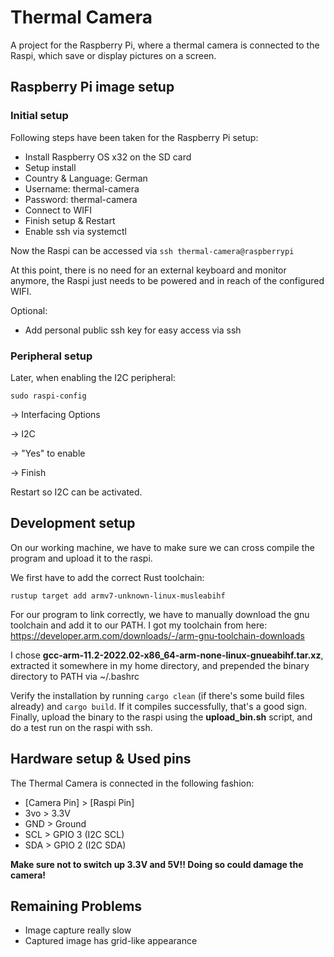 # Thermal Camera

A project for the Raspberry Pi, where a thermal camera is connected to the Raspi, which save or display pictures on a screen.

## Raspberry Pi image setup

### Initial setup

Following steps have been taken for the Raspberry Pi setup:

- Install Raspberry OS x32 on the SD card
- Setup install
- Country & Language: German
- Username: thermal-camera
- Password: thermal-camera
- Connect to WIFI
- Finish setup & Restart
- Enable ssh via systemctl

Now the Raspi can be accessed via `ssh thermal-camera@raspberrypi`

At this point, there is no need for an external keyboard and monitor anymore, the Raspi just needs to be powered and in reach of the configured WIFI.

Optional:

- Add personal public ssh key for easy access via ssh

### Peripheral setup

Later, when enabling the I2C peripheral:

`sudo raspi-config`

-> Interfacing Options

-> I2C

-> "Yes" to enable

-> Finish

Restart so I2C can be activated.

## Development setup

On our working machine, we have to make sure we can cross compile the program and upload it to the raspi.

We first have to add the correct Rust toolchain:

`rustup target add armv7-unknown-linux-musleabihf`

For our program to link correctly, we have to manually download the gnu toolchain and add it to our PATH. I got my toolchain from here: <https://developer.arm.com/downloads/-/arm-gnu-toolchain-downloads>

I chose **gcc-arm-11.2-2022.02-x86_64-arm-none-linux-gnueabihf.tar.xz**, extracted it somewhere in my home directory, and prepended the binary directory to PATH via ~/.bashrc

Verify the installation by running `cargo clean` (if there's some build files already) and `cargo build`. If it compiles successfully, that's a good sign. Finally, upload the binary to the raspi using the **upload_bin.sh** script, and do a test run on the raspi with ssh.

## Hardware setup & Used pins

The Thermal Camera is connected in the following fashion:

- [Camera Pin] > [Raspi Pin]
- 3vo > 3.3V
- GND > Ground
- SCL > GPIO 3 (I2C SCL)
- SDA > GPIO 2 (I2C SDA)

**Make sure not to switch up 3.3V and 5V!! Doing so could damage the camera!**

## Remaining Problems

- Image capture really slow
- Captured image has grid-like appearance
